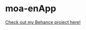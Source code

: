 # moa-enApp
[Check out my Behance project here!](https://www.behance.net/gallery/211930077/Moaen-App)
